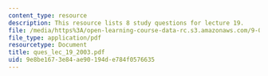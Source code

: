 ```yaml
---
content_type: resource
description: This resource lists 8 study questions for lecture 19.
file: /media/https%3A/open-learning-course-data-rc.s3.amazonaws.com/9-01-neuroscience-and-behavior-fall-2003/9e8be1673e84ae90194de784f0576635_ques_lec_19_2003.pdf
file_type: application/pdf
resourcetype: Document
title: ques_lec_19_2003.pdf
uid: 9e8be167-3e84-ae90-194d-e784f0576635
---
```

